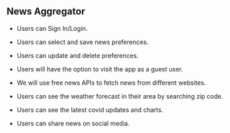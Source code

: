 News Aggregator
----------------------------------

* Users can Sign In/Login.

* Users can select and save news preferences.

* Users can update and delete preferences.

* Users will have the option to visit the app as a guest user.

* We will use free news APIs to fetch news from different websites.

* Users can see the weather forecast in their area by searching zip code.

* Users can see the latest covid updates and charts.

* Users can share news on social media.